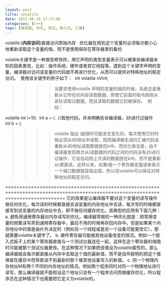 ```yaml
---
layout: post
title: volatile
date: 2011-06-28 17:17:00
categories: [C++]
tags: [编译器, 优化, 测试, 嵌入式, 汇编]
---
```

volatile:(**内存访问**)直接访问原始内存
 
优化器在用到这个变量时必须每次都小心地重新读取这个变量的值，而不是使用保存在寄存器里的备份

volatile关键字是一种类型修饰符，用它声明的类型变量表示可以被某些编译器未知的因素更改，比如：操作系统、硬件或者其它线程等。遇到这个关键字声明的变量，编译器对访问该变量的代码就不再进行优化，从而可以提供对特殊地址的稳定访问。 
使用该关键字的例子如下： 
int volatile nVint; 
>>>>当要求使用volatile 声明的变量的值的时候，系统总是重新从它所在的内存读取数据，即使它前面的指令刚刚从该处读取过数据。而且读取的数据立刻被保存。 
例如： 

volatile int i=10; 
int a = i; 
//其他代码，并未明确告诉编译器，对i进行过操作 
int b = i;
 
>>>>volatile 指出 i是随时可能发生变化的，每次使用它的时候必须从i的地址中读取，因而编译器生成的汇编代码会重新从i的地址读取数据放在b中。而优化做法是，由于编译器发现两次从i读数据的代码之间的代码没有对i进行过操作，它会自动把上次读的数据放在b中。而不是重新从i里面读。这样以来，如果i是一个寄存器变量或者表示一个端口数据就容易出错，所以说volatile可以保证对特殊地址的稳定访问。


=================================================================================================================================
它的效果是让编译器不要对这个变量的读写操作做任何优化，每次读的时候都直接去该变量的内存地址中去读，每次写的时候都直接写到该变量的内存地址中去，即不做任何缓存优化。其典型的应用有下面几种：
a. 避免用通用寄存器对内存读写的优化。编译器常做的一种优化就是：把常用变量的频繁读写弄到通用寄存器中，最后不用的时候再存回内存中。但是如果某个内存地址中的值是由片外决定的（例如另一个线程或是另一个设备可能更改它），那就需要volatile关键字了。
b. 硬件寄存器可能被其他设备改变的情况。例如一个嵌入式板子上的某个寄存器直接与一个测试仪器连在一起，这样在这个寄存器的值随时可能被那个测试仪器更改。在这种情况下如果把该值设为volatile属性的，那么编译器就会每次都直接从内存中去取这个值的最新值，而不是自作聪明的把这个值保留在缓存中而导致读不到最新的那个被其他设备写入的新值。
c. 同一个物理内存地址M有两个不同的内存地址的情况。例如两个程序同时对同一个物理地址进行读写，那么编译器就不能假设这个地址只会有一个程序访问而做缓存优化，所以程序员在这种情况下也需要把它定义为volatile的。

